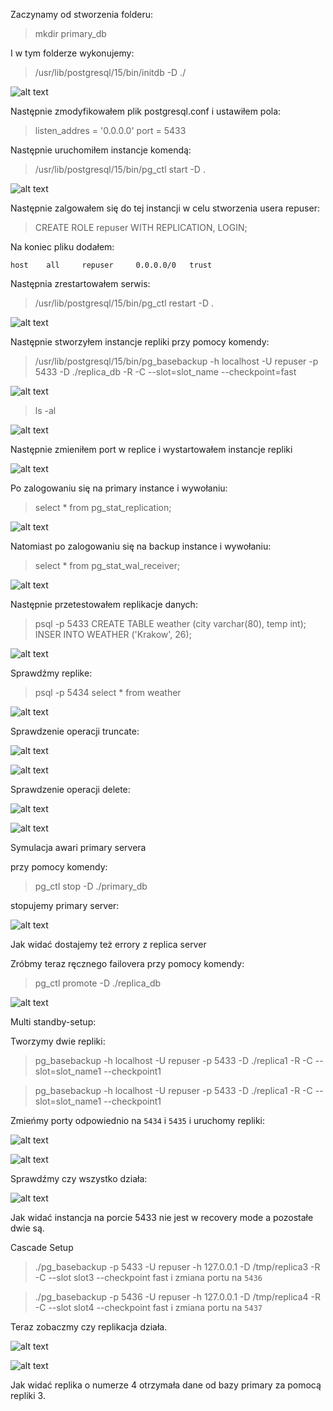 Zaczynamy od stworzenia folderu:

> mkdir primary_db

I w tym folderze wykonujemy:

> /usr/lib/postgresql/15/bin/initdb -D ./

![alt text](_img/image1-kw.png)

Następnie zmodyfikowałem plik postgresql.conf i ustawiłem pola:

> listen_addres = '0.0.0.0'
> port = 5433

Następnie uruchomiłem instancje komendą:

> /usr/lib/postgresql/15/bin/pg_ctl start -D .

![alt text](_img/image2-kw.png)

Następnie zalgowałem się do tej instancji w celu stworzenia usera repuser:

> CREATE ROLE repuser WITH REPLICATION, LOGIN;

Na koniec pliku dodałem:
```
host    all     repuser     0.0.0.0/0   trust
```

Następnia zrestartowałem serwis:

> /usr/lib/postgresql/15/bin/pg_ctl restart -D .

![alt text](_img/image3-kw.png)

Następnie stworzyłem instancje repliki przy pomocy komendy:

> /usr/lib/postgresql/15/bin/pg_basebackup -h localhost -U repuser -p 5433 -D ./replica_db -R -C --slot=slot_name --checkpoint=fast

![alt text](_img/image4-kw.png)

> ls -al

![alt text](_img/image5-kw.png)

Następnie zmieniłem port w replice i wystartowałem instancje repliki

![alt text](_img/image6-kw.png)

Po zalogowaniu się na primary instance i wywołaniu:

> select * from pg_stat_replication;

![alt text](_img/image7-kw.png)

Natomiast po zalogowaniu się na backup instance i wywołaniu:

> select * from pg_stat_wal_receiver;

![alt text](_img/image8-kw.png)

Następnie przetestowałem replikacje danych:

> psql -p 5433
> CREATE TABLE weather (city varchar(80), temp int);
> INSER INTO WEATHER ('Krakow', 26);

![alt text](_img/image9-kw.png)

Sprawdźmy replike:

> psql -p 5434
> select * from weather

![alt text](_img/image10-kw.png)

Sprawdzenie operacji truncate:

![alt text](_img/image11-kw.png)

![alt text](_img/image12-kw.png)

Sprawdzenie operacji delete:

![alt text](_img/image13-kw.png)

![alt text](_img/image14-kw.png)

Symulacja awari primary servera

przy pomocy komendy:

> pg_ctl stop -D ./primary_db

stopujemy primary server:

![alt text](_img/image15-kw.png)

Jak widać dostajemy też errory z replica server

Zróbmy teraz ręcznego failovera przy pomocy komendy:

> pg_ctl promote -D ./replica_db

![alt text](_img/image16-kw.png)

Multi standby-setup:

Tworzymy dwie repliki:

> pg_basebackup -h localhost -U repuser -p 5433 -D ./replica1 -R -C --slot=slot_name1 --checkpoint1

> pg_basebackup -h localhost -U repuser -p 5433 -D ./replica1 -R -C --slot=slot_name1 --checkpoint1

Zmieńmy porty odpowiednio na `5434` i `5435` i uruchomy repliki:

![alt text](_img/image17-kw.png)

![alt text](_img/image18-kw.png)

Sprawdźmy czy wszystko działa:

![alt text](_img/image19-kw.png)

Jak widać instancja na porcie 5433 nie jest w recovery mode a pozostałe dwie są.

Cascade Setup

> ./pg_basebackup -p 5433 -U repuser -h 127.0.0.1 -D /tmp/replica3 -R -C --slot slot3 --checkpoint fast
i zmiana portu na `5436`

> ./pg_basebackup -p 5436 -U repuser -h 127.0.0.1 -D /tmp/replica4 -R -C --slot slot4 --checkpoint fast
i zmiana portu na `5437`

Teraz zobaczmy czy replikacja działa.

![alt text](_img/image20-bw.png)

![alt text](_img/image21-bw.png)

Jak widać replika o numerze 4 otrzymała dane od bazy primary za pomocą repliki 3.
